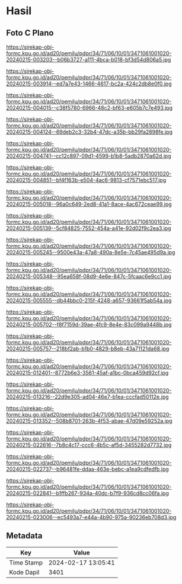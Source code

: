 # Hasil

## Foto C Plano

https://sirekap-obj-formc.kpu.go.id/ad20/pemilu/pdpr/34/71/06/10/01/3471061001020-20240215-003203--b06b3727-a111-4bca-b018-bf3d54d806a5.jpg

https://sirekap-obj-formc.kpu.go.id/ad20/pemilu/pdpr/34/71/06/10/01/3471061001020-20240215-003914--ed7a7e43-1466-4617-bc2a-424c2db8e0f0.jpg

https://sirekap-obj-formc.kpu.go.id/ad20/pemilu/pdpr/34/71/06/10/01/3471061001020-20240215-004015--c38f5780-6966-48c2-bf63-e605b7c7e493.jpg

https://sirekap-obj-formc.kpu.go.id/ad20/pemilu/pdpr/34/71/06/10/01/3471061001020-20240215-004124--69deb2c3-32b4-47dc-a35b-bb29fa2898fe.jpg

https://sirekap-obj-formc.kpu.go.id/ad20/pemilu/pdpr/34/71/06/10/01/3471061001020-20240215-004741--cc12c897-09d1-4599-b1b8-5adb2870a62d.jpg

https://sirekap-obj-formc.kpu.go.id/ad20/pemilu/pdpr/34/71/06/10/01/3471061001020-20240215-004851--bf4f163b-e504-4ac6-9813-cf7571ebc517.jpg

https://sirekap-obj-formc.kpu.go.id/ad20/pemilu/pdpr/34/71/06/10/01/3471061001020-20240215-005018--96a0c649-2ed8-41a1-8ace-4ac672ceae99.jpg

https://sirekap-obj-formc.kpu.go.id/ad20/pemilu/pdpr/34/71/06/10/01/3471061001020-20240215-005139--5cf84825-7552-454a-a41e-92d02f9c2ea3.jpg

https://sirekap-obj-formc.kpu.go.id/ad20/pemilu/pdpr/34/71/06/10/01/3471061001020-20240215-005245--9500e43a-47a8-490a-8e5e-7c45ae495d9a.jpg

https://sirekap-obj-formc.kpu.go.id/ad20/pemilu/pdpr/34/71/06/10/01/3471061001020-20240215-005348--95ea658f-08d9-4e6e-847c-5fcaac6e9cc1.jpg

https://sirekap-obj-formc.kpu.go.id/ad20/pemilu/pdpr/34/71/06/10/01/3471061001020-20240215-005555--db44bbc0-215f-4248-a657-93661f5ab54a.jpg

https://sirekap-obj-formc.kpu.go.id/ad20/pemilu/pdpr/34/71/06/10/01/3471061001020-20240215-005702--f8f7159d-39ae-4fc9-8e4e-83c099a9448b.jpg

https://sirekap-obj-formc.kpu.go.id/ad20/pemilu/pdpr/34/71/06/10/01/3471061001020-20240215-005757--218bf2ab-b1b0-4829-b8eb-43a71121da68.jpg

https://sirekap-obj-formc.kpu.go.id/ad20/pemilu/pdpr/34/71/06/10/01/3471061001020-20240215-012401--8772b6e3-3561-45af-a1bc-0bca459d92cf.jpg

https://sirekap-obj-formc.kpu.go.id/ad20/pemilu/pdpr/34/71/06/10/01/3471061001020-20240215-013216--22d9e305-ad04-46e7-b1ea-cccfad50112e.jpg

https://sirekap-obj-formc.kpu.go.id/ad20/pemilu/pdpr/34/71/06/10/01/3471061001020-20240215-013352--508b8701-263b-4f53-abae-47d09e59252a.jpg

https://sirekap-obj-formc.kpu.go.id/ad20/pemilu/pdpr/34/71/06/10/01/3471061001020-20240215-022616--7b8c4c17-ccc6-4b5c-af5d-3455282d7732.jpg

https://sirekap-obj-formc.kpu.go.id/ad20/pemilu/pdpr/34/71/06/10/01/3471061001020-20240215-022737--b96481fe-ddaa-463e-bebc-a1ea9cdfedfb.jpg

https://sirekap-obj-formc.kpu.go.id/ad20/pemilu/pdpr/34/71/06/10/01/3471061001020-20240215-022841--b1ffb267-934a-40dc-b7f9-936cd8cc06fa.jpg

https://sirekap-obj-formc.kpu.go.id/ad20/pemilu/pdpr/34/71/06/10/01/3471061001020-20240215-023006--ec5493a7-e44a-4b90-975a-90236eb708d3.jpg


## Metadata

| Key        | Value               |
| ---------- | ------------------- |
| Time Stamp | 2024-02-17 13:05:41 |
| Kode Dapil | 3401                |



